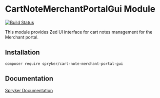 # CartNoteMerchantPortalGui Module
[![Build Status](https://travis-ci.org/spryker/cart-note-merchant-portal-gui.svg)](https://travis-ci.org/spryker/cart-note-merchant-portal-gui)

This module provides Zed UI interface for cart notes management for the Merchant portal.

## Installation

```
composer require spryker/cart-note-merchant-portal-gui
```

## Documentation

[Spryker Documentation](https://documentation.spryker.com/module_guide/overview.htm)
